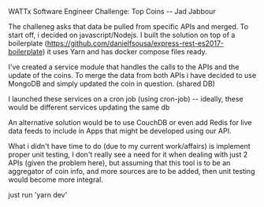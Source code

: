 WATTx Software Engineer Challenge: Top Coins -- Jad Jabbour

The challeneg asks that data be pulled from specific APIs and merged. To start off, i decided on javascript/Nodejs.
I built the solution on top of a boilerplate (https://github.com/danielfsousa/express-rest-es2017-boilerplate) it uses
Yarn and has docker compose files ready.

I've created a service module that handles the calls to the APIs and the update of the coins.
To merge the data from both APIs i have decided to use MongoDB and simply updated the coin in question. (shared DB)

I launched these services on a cron job (using cron-job) -- ideally, these would be different services updating the same db

An alternative solution would be to use CouchDB or even add Redis for live data feeds to include in Apps that might be developed
using our API. 

What i didn't have time to do (due to my current work/affairs) is implement proper unit testing, I don't really see a need for it when dealing with just 2 APIs (given the problem here), but assuming that this tool is to be an aggregator of coin info, and more 
sources are to be added, then unit testing would become more integral. 

just run 'yarn dev'